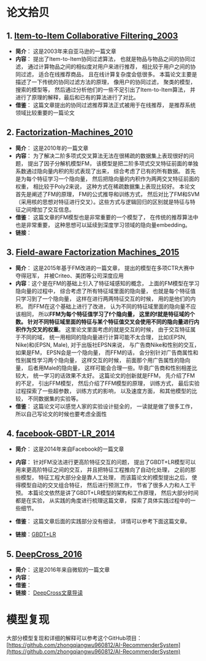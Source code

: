# 论文拾贝

## 1. [Item-to-Item Collaborative Filtering_2003](https://github.com/zhongqiangwu960812/ReadPapaers/blob/master/RecommendSystem/Item-to-Item%20Collaborative%20Filtering_2003.pdf)

* **简介**： 这是2003年来自亚马逊的一篇文章
* **内容**： 提出了Item-to-Item协同过滤算法， 也就是物品与物品之间的协同过滤， 通过计算物品之间的相似度对用户来进行推荐， 相比较于用户之间的协同过滤， 适合在线推荐商品， 且在线计算复杂度会低很多。 本篇论文主要是描述了一下传统的协同过滤方法的原理， 像用户的协同过滤， 聚类的模型， 搜索的模型等， 然后通过分析他们的一些不足引出了Item-to-Item算法， 并进行了原理的解释，最后和已有的算法进行了对比。
* **借鉴**： 这篇文章提出的协同过滤推荐算法正式被用于在线推荐， 是推荐系统领域比较重要的一篇论文

## 2. [Factorization-Machines_2010](https://github.com/zhongqiangwu960812/ReadPapaers/blob/master/RecommendSystem/Factorization-Machines_2010.pdf)

* **简介**： 这是2010年的一篇文章
* **内容**： 为了解决二阶多项式交叉算法无法在很稀疏的数据集上表现很好的问题， 提出了因子分解机模型FM， 该模型是把二阶多项式交叉特征前面的单独系数通过隐向量内积的形式表现了出来， 综合考虑了已有的所有数据。 首先是为每个特征学习一个隐向量， 然后把隐向量的内积作为两两交叉特征前面的权重， 相比较于Poly2来说， 这种方式在稀疏数据集上表现比较好。 本论文首先是阐述了FM的原理， FM的公式推导和训练方式， 然后对比了FM和SVM（采用核的思想对特征进行交叉）。这些方式与逻辑回归的区别就是特征与特征之间增加了交互信息。
* **借鉴**： 这篇文章的FM模型也是非常重要的一个模型了， 在传统的推荐算法中也是非常重要， 这种思想可以延续到深度学习领域的隐向量embedding。
* **链接**：

## 3. [Field-aware Factorization Machines_2015](https://github.com/zhongqiangwu960812/ReadPapaers/blob/master/RecommendSystem/Field-aware%20Factorization%20Machines_2015.pdf)

* **简介**： 这是2015年基于FM改进的一篇文章， 提出的模型在多项CTR大赛中夺得冠军， 并被Criteo、美团等公司深度应用
* **内容**：这个是在FM的基础上引入了特征域感知的概念， 上面的FM模型在学习隐向量的过程中， 综合考虑了所有特征域里面的隐向量， 也就是每个特征值只学习到了一个隐向量， 这样在进行两两特征交互的时候， 用的是他们的内积。 而FFM在这个基础上进行了改进， 认为不同的特征域里面的隐向量不应该相同， 所以**FFM为每个特征值学习了f个隐向量， 这里的f就是特征域的个数。 针对不同特征域里面的特征与某个特征值交叉会使用不同的隐向量进行内积作为交叉的权重**。 这里论文里面考虑的就是交互的时候， 由于交互特征属于不同的域， 统一用相同的隐向量进行计算可能不太合理， 比如(EPSN, Nike)和(EPSN, Male), 对于出版社EPSN来说， 与广告商Nike和性别的交互， 如果是FM， EPSN会是一个隐向量， 而FFM的话， 会分别针对广告商属性和性别属性学习两个隐向量， 这样交互的时候， 前面那个用广告属性的隐向量， 后者用Male的隐向量， 这样可能会合理一些。毕竟广告商和性别相差比较大， 统一学习的话效果不太好。  这篇论文的创新就是FFM， 先介绍了FM的不足， 引出FFM模型， 然后介绍了FFM模型的原理， 训练方式， 最后实验过程探索了一些超参数， 训练方式的影响， 以及速度方面， 和其他模型的比较， 不同数据集的实验等。
* **借鉴**： 这篇论文可以感觉人家的实验设计挺全的， 一读就是做了很多工作， 所以自己写论文的时候也要考虑全面性


## 4. [facebook-GBDT-LR_2014](https://github.com/zhongqiangwu960812/ReadPapaers/blob/master/RecommendSystem/facebook-GBDT-LR_2014.pdf)

* **简介**： 这是2014年来自Facebook的一篇文章
* **内容**： 针对FM没法进行更高阶特征交互的问题， 提出了GBDT+LR模型可以用来更高阶特征之间的交互， 并且把特征工程推向了自动化处理， 之前的那些模型， 特征工程大部分全是靠人工处理， 而该篇论文的模型提出之后， 使得模型自动的交叉组合特征， 然后进行预测工作， 节省了很多人力和人工干预。 本篇论文依然是讲了GBDT+LR模型的架构和工作原理， 然后大部分时间都是在实验， 从实践的角度进行梳理这篇文章， 探索了具体实践过程中的一些细节。
* **借鉴**： 这篇文章后面的实践部分没有细读， 详情可以参考下面这篇文章。

* **链接**：[GBDT+LR](https://blog.csdn.net/Yasin0/article/details/100737222)


## 5. [DeepCross_2016](https://github.com/zhongqiangwu960812/ReadPapaers/blob/master/RecommendSystem/DeepCross_2016.pdf)
* **简介**： 这是2016年来自微软的一篇文章
* **内容**： 
* **借鉴**： 
* **链接**： [DeepCross文章导读]()


# 模型复现
大部分模型复现和详细的解释可以参考这个GitHub项目：[https://github.com/zhongqiangwu960812/AI-RecommenderSystem](https://github.com/zhongqiangwu960812/AI-RecommenderSystem)
